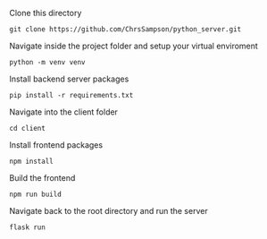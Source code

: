 Clone this directory
```
git clone https://github.com/ChrsSampson/python_server.git
```

Navigate inside the project folder and setup your virtual enviroment
```
python -m venv venv
```

Install backend server packages
```
pip install -r requirements.txt
```

Navigate into the client folder
```
cd client
```

Install frontend packages
```
npm install 
```

Build the frontend 
```
npm run build
```

Navigate back to the root directory and run the server
```
flask run 
```

